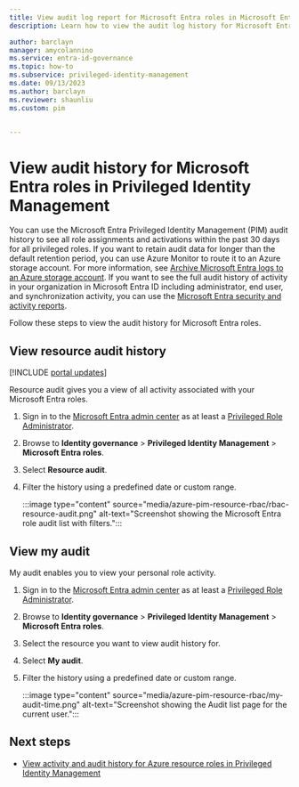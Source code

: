 ```yaml
---
title: View audit log report for Microsoft Entra roles in Microsoft Entra PIM
description: Learn how to view the audit log history for Microsoft Entra roles in Microsoft Entra Privileged Identity Management (PIM).

author: barclayn
manager: amycolannino
ms.service: entra-id-governance
ms.topic: how-to
ms.subservice: privileged-identity-management
ms.date: 09/13/2023
ms.author: barclayn
ms.reviewer: shaunliu
ms.custom: pim


---
```

# View audit history for Microsoft Entra roles in Privileged Identity Management

You can use the Microsoft Entra Privileged Identity Management (PIM) audit history to see all role assignments and activations within the past 30 days for all privileged roles. If you want to retain audit data for longer than the default retention period, you can use Azure Monitor to route it to an Azure storage account. For more information, see [Archive Microsoft Entra logs to an Azure storage account](~/identity/monitoring-health/howto-archive-logs-to-storage-account.md). If you want to see the full audit history of activity in your organization in Microsoft Entra ID including administrator, end user, and synchronization activity, you can use the [Microsoft Entra security and activity reports](~/identity/monitoring-health/overview-monitoring-health.md).

Follow these steps to view the audit history for Microsoft Entra roles.

## View resource audit history

[!INCLUDE [portal updates](~/includes/portal-update.md)]

Resource audit gives you a view of all activity associated with your Microsoft Entra roles.

1. Sign in to the [Microsoft Entra admin center](https://entra.microsoft.com) as at least a [Privileged Role Administrator](~/identity/role-based-access-control/permissions-reference.md#privileged-role-administrator).

1. Browse to **Identity governance** > **Privileged Identity Management** > **Microsoft Entra roles**.

1. Select **Resource audit**.

1. Filter the history using a predefined date or custom range.

    :::image type="content" source="media/azure-pim-resource-rbac/rbac-resource-audit.png" alt-text="Screenshot showing the Microsoft Entra role audit list with filters.":::

## View my audit

My audit enables you to view your personal role activity.

1. Sign in to the [Microsoft Entra admin center](https://entra.microsoft.com) as at least a [Privileged Role Administrator](~/identity/role-based-access-control/permissions-reference.md#privileged-role-administrator).

1. Browse to **Identity governance** > **Privileged Identity Management** > **Microsoft Entra roles**.

1. Select the resource you want to view audit history for.

1. Select **My audit**.

1. Filter the history using a predefined date or custom range.

    :::image type="content" source="media/azure-pim-resource-rbac/my-audit-time.png" alt-text="Screenshot showing the Audit list page for the current user.":::

## Next steps

- [View activity and audit history for Azure resource roles in Privileged Identity Management](azure-pim-resource-rbac.md)
